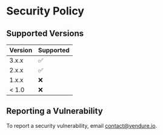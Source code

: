 # Security Policy

## Supported Versions

| Version | Supported          |
|---------|--------------------|
| 3.x.x   | :white_check_mark: |
| 2.x.x   | :white_check_mark: |
| 1.x.x   | :x:                |
| < 1.0   | :x:                |

## Reporting a Vulnerability

To report a security vulnerability, email [contact@vendure.io](mailto:contact@vendure.io).
